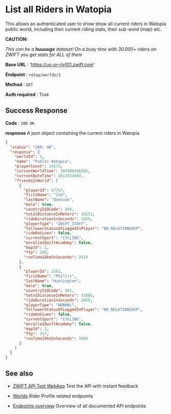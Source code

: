 # List all Riders in Watopia

This allows an authenticated user to show show all current riders in Watopia public world, including their current riding
stats, their sub-word (map) etc. 

**CAUTION:**

*This can be a **huuuuge** dataset! On a busy time with 30.000+ riders on ZWIFT you get stats for ALL of them*

**Base URL** : 'https://us-or-rly101.zwift.com'

**Endpoint** : `relay/worlds/1`

**Method** : `GET`

**Auth required** : True

## Success Response

**Code** : `200 OK`

**response**
A json object containing the current riders in Watopia

```json
{
  "status": "200: OK",
  "response": {
    "worldId": 1,
    "name": "Public Watopia",
    "playerCount": 14275,
    "currentWorldTime": 197906586595,
    "currentDateTime": 1611922660,
    "friendsInWorld": [
      {
        "playerId": 87767,
        "firstName": "Jim",
        "lastName": "Donovan",
        "male": true,
        "countryISOCode": 840,
        "totalDistanceInMeters": 10231,
        "rideDurationInSeconds": 1059,
        "playerType": "ZWIFT_STAFF",
        "followerStatusOfLoggedInPlayer": "NO_RELATIONSHIP",
        "rideOnGiven": false,
        "currentSport": "CYCLING",
        "enrolledZwiftAcademy": false,
        "mapId": 1,
        "ftp": 290,
        "runTime10kmInSeconds": 2614
      },
      {
        "playerId": 2161,
        "firstName": "Phillis",
        "lastName": "Huntington",
        "male": true,
        "countryISOCode": 901,
        "totalDistanceInMeters": 31886,
        "rideDurationInSeconds": 2859,
        "playerType": "NORMAL",
        "followerStatusOfLoggedInPlayer": "NO_RELATIONSHIP",
        "rideOnGiven": false,
        "currentSport": "CYCLING",
        "enrolledZwiftAcademy": false,
        "mapId": 2,
        "ftp": 317,
        "runTime10kmInSeconds": 3600
      }
    ]
  }
}
```

## See also

- [ZWIFT API Test WebApp](https://zwiftapi.strukturunion.de) Test the API with instant feedback

- [Worlds](../README.md#worlds) Rider Profile related endpoints

- [Endpoints overview](../README.md#known-endpoints) Overview of all documented API endpoints
